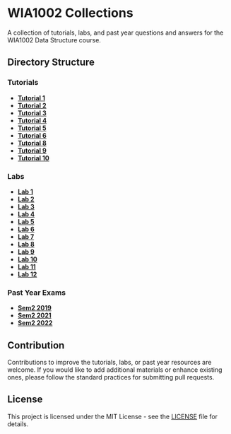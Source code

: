 # WIA1002 Collections

A collection of tutorials, labs, and past year questions and answers for the WIA1002 Data Structure course.

## Directory Structure

### Tutorials
- [**Tutorial 1**](Tutorials/Tutorial%201)
- [**Tutorial 2**](Tutorials/Tutorial%202)
- [**Tutorial 3**](Tutorials/Tutorial%203)
- [**Tutorial 4**](Tutorials/Tutorial%204)
- [**Tutorial 5**](Tutorials/Tutorial%205)
- [**Tutorial 6**](Tutorials/Tutorial%206)
- [**Tutorial 8**](Tutorials/Tutorial%208)
- [**Tutorial 9**](Tutorials/Tutorial%209)
- [**Tutorial 10**](Tutorials/Tutorial%2010)

### Labs
- [**Lab 1**](Labs/Lab%201)
- [**Lab 2**](Labs/Lab%202)
- [**Lab 3**](Labs/Lab%203)
- [**Lab 4**](Labs/Lab%204)
- [**Lab 5**](Labs/Lab%205)
- [**Lab 6**](Labs/Lab%206)
- [**Lab 7**](Labs/Lab%207)
- [**Lab 8**](Labs/Lab%208)
- [**Lab 9**](Labs/Lab%209)
- [**Lab 10**](Labs/Lab%2010)
- [**Lab 11**](Labs/Lab%2011)
- [**Lab 12**](Labs/Lab%2012)

### Past Year Exams
- [**Sem2 2019**](Past%20Year/Sem2_2019)
- [**Sem2 2021**](Past%20Year/Sem2_2021)
- [**Sem2 2022**](Past%20Year/Sem2_2022)

## Contribution

Contributions to improve the tutorials, labs, or past year resources are welcome. If you would like to add additional materials or enhance existing ones, please follow the standard practices for submitting pull requests.

## License

This project is licensed under the MIT License - see the [LICENSE](LICENSE) file for details.
